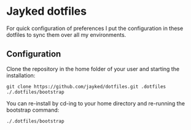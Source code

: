 # Jayked dotfiles
For quick configuration of preferences I put the configuration in these dotfiles to sync them over all my environments.

## Configuration
Clone the repository in the home folder of your user and starting the installation:
```
git clone https://github.com/jayked/dotfiles.git .dotfiles
./.dotfiles/bootstrap
```
You can re-install by cd-ing to your home directory and re-running the bootstrap command:
```
./.dotfiles/bootstrap
```

